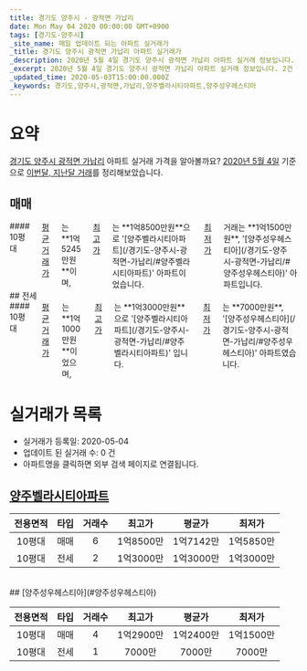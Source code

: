 ```yaml
---
title: 경기도 양주시 - 광적면 가납리
date: Mon May 04 2020 00:00:00 GMT+0900
tags: [경기도-양주시]
_site_name: 매일 업데이트 되는 아파트 실거래가
_title: 경기도 양주시 광적면 가납리 아파트 실거래가
_description: 2020년 5월 4일 경기도 양주시 광적면 가납리 아파트 실거래 정보입니다. 2건 아파트 정보가 있습니다.
_excerpt: 2020년 5월 4일 경기도 양주시 광적면 가납리 아파트 실거래 정보입니다. 2건 아파트 정보가 있습니다.
_updated_time: 2020-05-03T15:00:00.000Z
_keywords: 경기도,양주시,광적면,가납리,양주벨라시티아파트,양주성우헤스티아
---
```





# 요약
<ins>경기도 양주시 광적면 가납리</ins> 아파트 실거래 가격을 알아볼까요? <ins>2020년 5월 4일</ins> 기준으로 <ins>이번달, 지난달 거래</ins>를 정리해보았습니다.

## 매매
<div class="container">
<div class="twelve columns" markdown="1">
#### 10평대
<ins>평균 거래가</ins>는 **1억5245만원**이며, <ins>최고가</ins>는 **1억8500만원**으로 '[양주벨라시티아파트](/경기도-양주시-광적면-가납리/#양주벨라시티아파트)' 아파트이었습니다. <ins>최저가</ins> 거래는 **1억1500만원**, '[양주성우헤스티아](/경기도-양주시-광적면-가납리/#양주성우헤스티아)' 아파트입니다.
</div>
</div>
## 전세
<div class="container">
<div class="twelve columns" markdown="1">
#### 10평대
<ins>평균 거래가</ins>는 **1억1000만원**이었으며, <ins>최고가</ins>는 **1억3000만원**으로 '[양주벨라시티아파트](/경기도-양주시-광적면-가납리/#양주벨라시티아파트)' 입니다. <ins>최저가</ins>는 **7000만원**, '[양주성우헤스티아](/경기도-양주시-광적면-가납리/#양주성우헤스티아)' 아파트였습니다.
</div>
</div>



# 실거래가 목록
- 실거래가 등록일: 2020-05-04
- 업데이트 된 실거래 수: 0 건
- 아파트명을 클릭하면 외부 검색 페이지로 연결됩니다.

## [양주벨라시티아파트](#양주벨라시티아파트)

|전용면적|타입|거래수|최고가|평균가|최저가|
|:---:|:---:|:---:|:---:|:---:|:---:|
|10평대|<span class="deal-type-1">매매</span>|6|1억8500만|1억7142만|1억5850만|
|10평대|<span class="deal-type-2">전세</span>|2|1억3000만|1억3000만|1억3000만|

<br/>
## [양주성우헤스티아](#양주성우헤스티아)

|전용면적|타입|거래수|최고가|평균가|최저가|
|:---:|:---:|:---:|:---:|:---:|:---:|
|10평대|<span class="deal-type-1">매매</span>|4|1억2900만|1억2400만|1억1500만|
|10평대|<span class="deal-type-2">전세</span>|1|7000만|7000만|7000만|

<br/>



